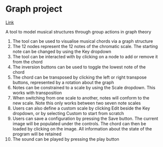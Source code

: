 # Graph project

[Link](https://jackrhumphrey.github.io/graph)

A tool to model musical structures through group actions in graph theory 

1. The tool can be used to visualise musical chords via a graph structure
1. The 12 nodes represent the 12 notes of the chromatic scale. The starting note can be changed by using the Key dropdown
2. The tool can be interacted with by clicking on a node to add or remove it from the chord
3. The inversion buttons can be used to toggle the lowest note of the chord
4. The chord can be transposed by clicking the left or right transpose buttons, represented by a rotation about the graph
4. Notes can be constrained to a scale by using the Scale dropdown. This works with transposition
5. When switching from one scale to another, notes will conform to the new scale. Note this only works between two seven note scales
6. Users can also define a custom scale by clicking Edit beside the Key dropdown, or by selecting Custom to start from scratch
7. Users can save a configuration by pressing the Save button. The current image will be populated under the controls. The chord can then be loaded by clicking on the image. All information about the state of the program will be retained
8. The sound can be played by pressing the play button
